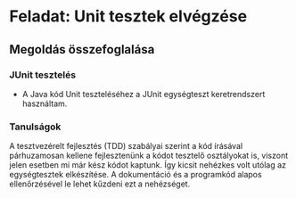 # Feladat: Unit tesztek elvégzése

## Megoldás összefoglalása

### JUnit tesztelés

* A Java kód Unit teszteléséhez a JUnit egységteszt keretrendszert használtam.

### Tanulságok

A  tesztvezérelt fejlesztés (TDD) szabályai szerint a kód írásával párhuzamosan kellene fejlesztenünk a kódot tesztelő osztályokat is, viszont jelen esetben mi már kész kódot kaptunk.
Így kicsit nehézkes volt utólag az egységtesztek elkészítése.
A dokumentáció és a programkód alapos ellenőrzésével le lehet kűzdeni ezt a nehézséget.
